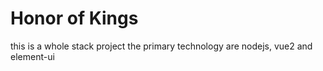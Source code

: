 # Honor of Kings
this is a whole stack project
the primary technology are nodejs, vue2 and element-ui

